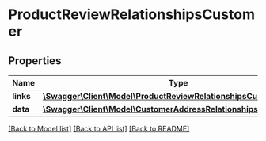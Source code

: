 # ProductReviewRelationshipsCustomer

## Properties
Name | Type | Description | Notes
------------ | ------------- | ------------- | -------------
**links** | [**\Swagger\Client\Model\ProductReviewRelationshipsCustomerLinks**](ProductReviewRelationshipsCustomerLinks.md) |  | [optional] 
**data** | [**\Swagger\Client\Model\CustomerAddressRelationshipsCustomerData**](CustomerAddressRelationshipsCustomerData.md) |  | [optional] 

[[Back to Model list]](../../README.md#documentation-for-models) [[Back to API list]](../../README.md#documentation-for-api-endpoints) [[Back to README]](../../README.md)

